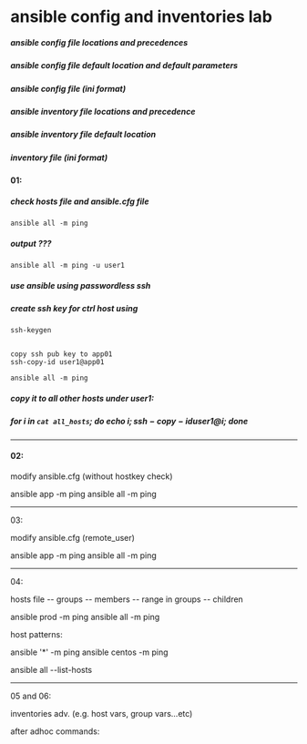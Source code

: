 # ansible config and inventories lab

##### ansible config file locations and precedences
##### ansible config file default location and default parameters
##### ansible config file (ini format)

##### ansible inventory file locations and precedence
##### ansible inventory file default location
##### inventory file (ini format)


#### 01:

##### check hosts file and ansible.cfg file
```
ansible all -m ping
```
##### output ???
```
ansible all -m ping -u user1
```

##### use ansible using passwordless ssh
##### create ssh key for ctrl host using
```
ssh-keygen


copy ssh pub key to app01
ssh-copy-id user1@app01

ansible all -m ping
```
##### copy it to all other hosts under user1:
##### for i in `cat all_hosts`; do echo $i; ssh-copy-id user1@$i; done


---
#### 02:

modify ansible.cfg (without hostkey check)


ansible app -m ping
ansible all -m ping

---
03:

modify ansible.cfg (remote_user)

ansible app -m ping
ansible all -m ping


---
04:

hosts file
 -- groups
 -- members
 -- range in groups
 -- children

ansible prod -m ping
ansible all -m ping


host patterns:

ansible '*' -m ping
ansible centos -m ping

ansible all --list-hosts

---------
05 and 06:


inventories adv. (e.g. host vars, group vars...etc)

after adhoc commands:
